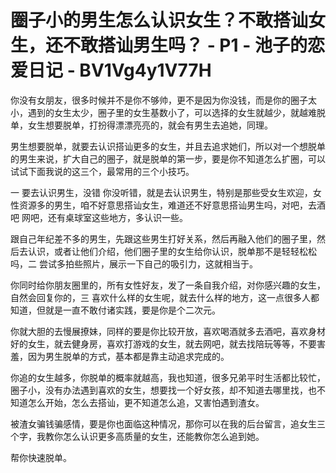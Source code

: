 # 圈子小的男生怎么认识女生？不敢搭讪女生，还不敢搭讪男生吗？ - P1 - 池子的恋爱日记 - BV1Vg4y1V77H

你没有女朋友，很多时候并不是你不够帅，更不是因为你没钱，而是你的圈子太小，遇到的女生太少，圈子里的女生基数小了，可以选择的女生就越少，就越难脱单，女生想要脱单，打扮得漂漂亮亮的，就会有男生去追她，同理。

男生想要脱单，就要去认识搭讪更多的女生，并且去追求她们，所以对一个想脱单的男生来说，扩大自己的圈子，就是脱单的第一步，要是你不知道怎么扩圈，可以试试下面我说的这三个，最常用的三个小技巧。

一 要去认识男生，没错 你没听错，就是去认识男生，特别是那些受女生欢迎，女性资源多的男生，咱不好意思搭讪女生，难道还不好意思搭讪男生吗，对吧，去酒吧 网吧，还有桌球室这些地方，多认识一些。

跟自己年纪差不多的男生，先跟这些男生打好关系，然后再融入他们的圈子里，然后去认识，或者让他们介绍，他们圈子里的女生给你认识，脱单那不是轻轻松松吗，二 尝试多拍些照片，展示一下自己的吸引力，这就相当于。

你同时给你朋友圈里的，所有女性好友，发了一条自我介绍，对你感兴趣的女生，自然会回复你的，三 喜欢什么样的女生呢，就去什么样的地方，这一点很多人都知道，但就是一直不敢付诸实践，要是你是个二次元。

你就大胆的去慢展撩妹，同样的要是你比较开放，喜欢喝酒就多去酒吧，喜欢身材好的女生，就去健身房，喜欢打游戏的女生，就去网吧，就去找陪玩等等，不要害羞，因为男生脱单的方式，基本都是靠主动追求完成的。

你追的女生越多，你脱单的概率就越高，我也知道，很多兄弟平时生活都比较忙，圈子小，没有办法遇到喜欢的女生，想要找一个好女孩，却不知道去哪里找，也不知道怎么开始，怎么去搭讪，更不知道怎么追，又害怕遇到渣女。

被渣女骗钱骗感情，要是你也面临这种情况，那你可以在我的后台留言，追女生三个字，我教你怎么认识更多高质量的女生，还能教你怎么追到她。

帮你快速脱单。